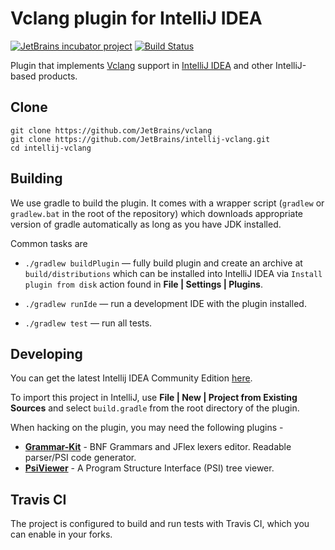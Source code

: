 # Vclang plugin for IntelliJ IDEA

[![JetBrains incubator project](http://jb.gg/badges/incubator.svg)](https://confluence.jetbrains.com/display/ALL/JetBrains+on+GitHub)
[![Build Status][travis-build-status-svg]][travis-build-status] 

Plugin that implements [Vclang](https://github.com/JetBrains/vclang) support 
in [IntelliJ IDEA](http://www.jetbrains.com/idea/) and other IntelliJ-based products.

## Clone

```
git clone https://github.com/JetBrains/vclang
git clone https://github.com/JetBrains/intellij-vclang.git
cd intellij-vclang
```

## Building

We use gradle to build the plugin. It comes with a wrapper script (`gradlew` or `gradlew.bat` in
the root of the repository) which downloads appropriate version of gradle
automatically as long as you have JDK installed.

Common tasks are

  - `./gradlew buildPlugin` — fully build plugin and create an archive at
    `build/distributions` which can be installed into IntelliJ IDEA via `Install
    plugin from disk` action found in **File | Settings | Plugins**.

  - `./gradlew runIde` — run a development IDE with the plugin installed.

  - `./gradlew test` — run all tests.

## Developing

You can get the latest Intellij IDEA Community Edition
[here](https://www.jetbrains.com/idea/download/).

To import this project in IntelliJ, use **File | New | Project from Existing Sources**
and select `build.gradle` from the root directory of the plugin.

When hacking on the plugin, you may need the following plugins -

* **[Grammar-Kit](https://plugins.jetbrains.com/plugin/6606-grammar-kit)** - 
BNF Grammars and JFlex lexers editor. Readable parser/PSI code generator.
* **[PsiViewer](https://plugins.jetbrains.com/plugin/227-psiviewer)** - 
A Program Structure Interface (PSI) tree viewer.

## Travis CI

The project is configured to build and run tests with Travis CI, which you can enable in your forks.

<!-- Badges -->
[travis-build-status]: https://travis-ci.org/JetBrains/intellij-vclang?branch=dev
[travis-build-status-svg]: https://travis-ci.org/JetBrains/intellij-vclang.svg?branch=dev

